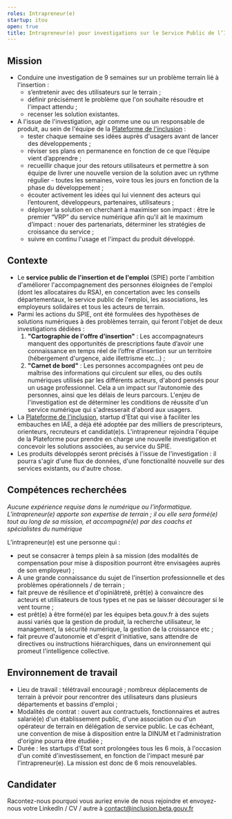 ```yaml
---
roles: Intrapreneur(e)
startup: itou
open: true
title: Intrapreneur(e) pour investigations sur le Service Public de l’Insertion et de l’Emploi
---
```


## Mission 

- Conduire une investigation de 9 semaines sur un problème terrain lié à l'insertion :
    - s’entretenir avec des utilisateurs sur le terrain ;
    - définir précisément le problème que l'on souhaite résoudre et l'impact attendu ;
    - recenser les solution existantes.
- A l'issue de l'investigation, agir comme une ou un responsable de produit, au sein de l'équipe de la [Plateforme de l'inclusion](https://inclusion.beta.gouv.fr/) : 
    - tester chaque semaine ses idées auprès d'usagers avant de lancer des développements ;
    - réviser ses plans en permanence en fonction de ce que l’équipe vient d’apprendre ;
    - recueillir chaque jour des retours utilisateurs et permettre à son équipe de livrer une nouvelle version de la solution avec un rythme régulier - toutes les semaines, voire tous les jours en fonction de la phase du développement ;
    - écouter activement les idées qui lui viennent des acteurs qui l’entourent, développeurs, partenaires, utilisateurs ;
    - déployer la solution en cherchant à maximiser son impact : être le premier “VRP” du service numérique afin qu’il ait le maximum d’impact : nouer des partenariats, déterminer les stratégies de croissance du service ; 
    - suivre en continu l'usage et l'impact du produit développé.  

## Contexte
- Le **service public de l'insertion et de l'emploi** (SPIE) porte l'ambition d'améliorer l'accompagnement des personnes éloignées de l'emploi (dont les allocataires du RSA), en concertation avec les conseils départementaux, le service public de l'emploi, les associations, les employeurs solidaires et tous les acteurs de terrain.
- Parmi les actions du SPIE, ont été formulées des hypothèses de solutions numériques à des problèmes terrain, qui feront l'objet de deux investigations dédiées  : 
    1. **"Cartographie de l'offre d'insertion"** : Les accompagnateurs manquent des opportunités de prescriptions faute d’avoir une connaissance en temps réel de l’offre d’insertion sur un territoire (hébergement d'urgence, aide illettrisme etc…) ; 
    2. **"Carnet de bord"** : Les personnes accompagnées ont peu de maîtrise des informations qui circulent sur elles, ou des outils numériques utilisés par les différents acteurs, d'abord pensés pour un usage professionnel. Cela a un impact sur l’autonomie des personnes, ainsi que les délais de leurs parcours. L'enjeu de l'investigation est de déterminer les conditions de réussite d'un service numérique qui s'adresserait d'abord aux usagers. 
- La [Plateforme de l'inclusion](https://inclusion.beta.gouv.fr/), startup d'Etat qui vise à faciliter les embauches en IAE, a déjà été adoptée par des milliers de prescripteurs, orienteurs, recruteurs et candidat(e)s. L'intrapreneur rejoindra l'équipe de la Plateforme pour prendre en charge une nouvelle investigation et concevoir les solutions associées, au service du SPIE.
- Les produits développés seront précisés à l'issue de l'investigation : il pourra s'agir d'une flux de données, d'une fonctionalité nouvelle sur des services existants, ou d'autre chose. 


## Compétences recherchées     

*Aucune expérience requise dans le numérique ou l'informatique. L'intrapreneur(e) apporte son expertise de terrain ; il ou elle sera formé(e) tout au long de sa mission, et accompagné(e) par des coachs et spécialistes du numérique*


L’intrapreneur(e) est une personne qui :
- peut se consacrer à temps plein à sa mission (des modalités de compensation pour mise à disposition pourront être envisagées auprès de son employeur) ;
- A une grande connaissance du sujet de l'insertion professionnelle et des problèmes opérationnels / de terrain ;
- fait preuve de résilience et d'opiniâtreté, prêt(e) à convaincre des acteurs et utilisateurs de tous types et ne pas se laisser décourager si le vent tourne ; 
- est prêt(e) à être formé(e) par les équipes beta.gouv.fr à des sujets aussi variés que la gestion de produit, la recherche utilisateur, le management, la sécurité numérique, la gestion de la croissance etc ;
- fait preuve d'autonomie et d'esprit d'initiative, sans attendre de directives ou instructions hiérarchiques, dans un environnement qui promeut l'intelligence collective.

## Environnement de travail   
 - Lieu de travail : télétravail encouragé ; nombreux déplacements de terrain à prévoir pour rencontrer des utilisateurs dans plusieurs départements et bassins d'emploi ;
 - Modalités de contrat : ouvert aux contractuels, fonctionnaires et autres salarié(e) d'un établissement public, d'une association ou d'un opérateur de terrain en délégation de service public. Le cas échéant, une convention de mise à disposition entre la DINUM et l'administration d'origine pourra être étudiée ; 
 - Durée : les startups d'Etat sont prolongées tous les 6 mois, à l'occasion d'un comité d'investissement, en fonction de l'impact mesuré par l'intrapreneur(e). La mission est donc de 6 mois renouvelables. 

## Candidater

Racontez-nous pourquoi vous auriez envie de nous rejoindre et envoyez-nous votre LinkedIn / CV / autre à contact@inclusion.beta.gouv.fr
   
